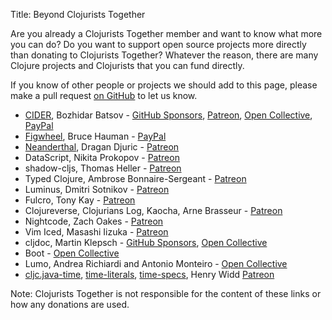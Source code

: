 Title: Beyond Clojurists Together

Are you already a Clojurists Together member and want to know what more you can do? Do you want to support open source projects more directly than donating to Clojurists Together? Whatever the reason, there are many Clojure projects and Clojurists that you can fund directly.

If you know of other people or projects we should add to this page, please make a pull request [on GitHub](https://github.com/clojurists-together/clojuriststogether.org/blob/master/resources/markdown/beyond.md) to let us know.

- [CIDER](https://cider.mx), Bozhidar Batsov - [GitHub Sponsors](https://github.com/users/bbatsov/sponsorship), [Patreon](https://www.patreon.com/bbatsov), [Open Collective](https://opencollective.com/cider), [PayPal](https://www.paypal.me/bbatsov)
- [Figwheel](https://figwheel.org), Bruce Hauman - [PayPal](https://figwheel.org/#support-work-on-figwheel-and-other-clojure-tools)
- [Neanderthal](https://neanderthal.uncomplicate.org), Dragan Djuric - [Patreon](https://www.patreon.com/draganrocks)
- DataScript, Nikita Prokopov - [Patreon](https://www.patreon.com/tonsky)
- shadow-cljs, Thomas Heller - [Patreon](https://www.patreon.com/thheller)
- Typed Clojure, Ambrose Bonnaire-Sergeant - [Patreon](https://www.patreon.com/ambrosebs)
- Luminus, Dmitri Sotnikov - [Patreon](https://www.patreon.com/yogthos)
- Fulcro, Tony Kay - [Patreon](https://www.patreon.com/fulcro)
- Clojureverse, Clojurians Log, Kaocha, Arne Brasseur - [Patreon](https://www.patreon.com/plexus)
- Nightcode, Zach Oakes - [Patreon](https://www.patreon.com/sekao)
- Vim Iced, Masashi Iizuka - [Patreon](https://www.patreon.com/uochan)
- cljdoc, Martin Klepsch - [GitHub Sponsors](https://github.com/users/martinklepsch/sponsorship), [Open Collective](https://opencollective.com/cljdoc)
- Boot - [Open Collective](https://opencollective.com/boot-clj)
- Lumo, Andrea Richiardi and Antonio Monteiro - [Open Collective](https://opencollective.com/lumo)
- [cljc.java-time](https://github.com/henryw374/cljc.java-time), [time-literals](https://github.com/henryw374/time-literals), [time-specs](https://github.com/henryw374/time-specs), Henry Widd [Patreon](https://www.patreon.com/widdindustries)

Note: Clojurists Together is not responsible for the content of these links or how any donations are used.
